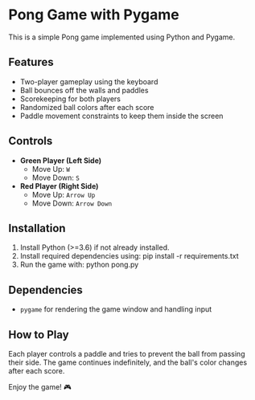 # Pong Game with Pygame

This is a simple Pong game implemented using Python and Pygame.

## Features
- Two-player gameplay using the keyboard
- Ball bounces off the walls and paddles
- Scorekeeping for both players
- Randomized ball colors after each score
- Paddle movement constraints to keep them inside the screen

## Controls
- **Green Player (Left Side)**  
  - Move Up: `W`  
  - Move Down: `S`  
- **Red Player (Right Side)**  
  - Move Up: `Arrow Up`  
  - Move Down: `Arrow Down`  

## Installation
1. Install Python (>=3.6) if not already installed.
2. Install required dependencies using: pip install -r requirements.txt
3. Run the game with: python pong.py


## Dependencies
- `pygame` for rendering the game window and handling input

## How to Play
Each player controls a paddle and tries to prevent the ball from passing their side. 
The game continues indefinitely, and the ball's color changes after each score.

Enjoy the game! 🎮

